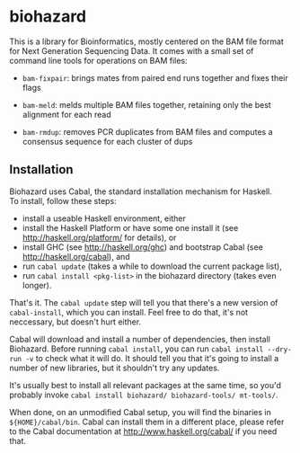 biohazard
=========

This is a library for Bioinformatics, mostly centered on the BAM file
format for Next Generation Sequencing Data.  It comes with a small set
of command line tools for operations on BAM files:

* `bam-fixpair`: brings mates from paired end runs together and fixes
  their flags

* `bam-meld`: melds multiple BAM files together, retaining only the best
  alignment for each read
  
* `bam-rmdup`: removes PCR duplicates from BAM files and computes a
  consensus sequence for each cluster of dups

Installation
------------

Biohazard uses Cabal, the standard installation mechanism for Haskell.  
To install, follow these steps:

* install a useable Haskell environment, either
 * install the Haskell Platform or have some one install it (see http://haskell.org/platform/ for details), or
 * install GHC (see http://haskell.org/ghc) and bootstrap Cabal (see
http://haskell.org/cabal), and
 * run `cabal update` (takes a while to download the current package list),
* run `cabal install <pkg-list>` in the biohazard directory (takes even longer).

That's it.  The `cabal update` step will tell you that there's a new version of
`cabal-install`, which you can install.  Feel free to do that, it's not
neccessary, but doesn't hurt either.  

Cabal will download and install a number of dependencies,
then install Biohazard.  Before running `cabal install`, you can run 
`cabal install --dry-run -v` to check what it will do.  It should tell 
you that it's going to install a number of new libraries, but it 
shouldn't try any updates.

It's usually best to install all relevant packages at the same time, so
you'd probably invoke `cabal install biohazard/ biohazard-tools/ mt-tools/`.

When done, on an unmodified Cabal setup, you will find the binaries in 
`${HOME}/cabal/bin`.  Cabal can install them in a different place, please 
refer to the Cabal documentation at http://www.haskell.org/cabal/ if 
you need that.
